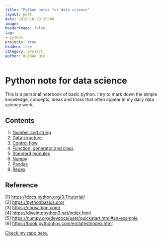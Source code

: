 ```yaml
---
title: "Python notes for data science"
layout: post
date: 2019-10-20 20:00
image:
headerImage: false
tag:
- python
projects: true
hidden: true
category: project
author: Ruihao Qiu
---
```


# Python note for data science

This is a personal notebook of basic python. I try to mark down the simple knowledge, concepts, ideas and tricks that often appear in my daily data science work.

## Contents

1. [Number and string](https://github.com/RuihaoQiu/Python-notes/blob/master/number-and-string.markdown)
1. [Data structure](https://github.com/RuihaoQiu/Python-notes/blob/master/data-structure.markdown)
1. [Control flow](https://github.com/RuihaoQiu/Python-notes/blob/master/control-flow.markdown)
1. [Function, generator and class](https://github.com/RuihaoQiu/Python-notes/blob/master/function-generator-class.markdown)
1. [Standard modules](https://github.com/RuihaoQiu/Python-notes/blob/master/module-and-package.markdown)
1. [Numpy](https://github.com/RuihaoQiu/Python-notes/blob/master/numpy-notes.markdown)
1. [Pandas](https://github.com/RuihaoQiu/Python-notes/blob/master/pandas-notes.markdown)
1. [Regex](https://github.com/RuihaoQiu/Python-notes/blob/master/regex-notes.markdown)

## Reference

[1] https://docs.python.org/3.7/tutorial/  
[2] https://pythonbasics.org/  
[3] https://chrisalbon.com/  
[4] https://diveintopython3.net/index.html  
[5] https://numpy.org/devdocs/user/quickstart.html#an-example  
[6] https://book.pythontips.com/en/latest/index.html

[Check my repo here.](https://github.com/RuihaoQiu/Python-notes)
